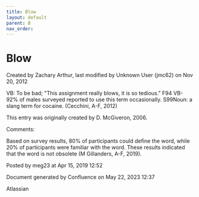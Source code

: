 ```yaml
---
title: Blow
layout: default
parent: B
nav_order:
---
```


# Blow

Created by  Zachary Arthur, last modified by  Unknown User (jmc62) on Nov 20, 2012

VB: To be bad; &quot;This assignment really blows, it is so tedious.&quot; F94 VB- 92% of males surveyed reported to use this term occasionally. S99Noun: a slang term for cocaine. (Cecchini, A-F, 2012)

This entry was originally created by D. McGiveron, 2006.

Comments:

Based on survey results, 80% of participants could define the word, while 20% of participants were familiar with the word. These results indicated that the word is not obsolete (M Gillanders, A-F, 2019).

Posted by meg23 at Apr 15, 2019 12:52

Document generated by Confluence on May 22, 2023 12:37

Atlassian
